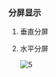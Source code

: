 ### 分屏显示

1. 垂直分屏

2. 水平分屏

   ![5](D:\htdocs\mytest\Git\self-study\other\编程工具\PHPStorm\image\5.png)

